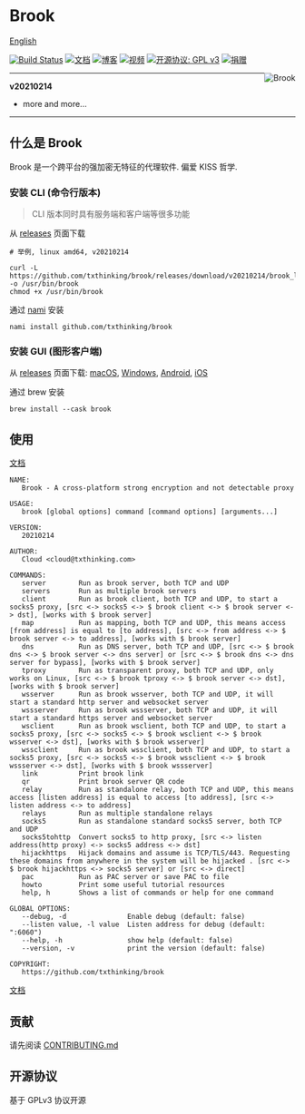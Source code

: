 # Brook

[English](README.md)

[![Build Status](https://travis-ci.org/txthinking/brook.svg?branch=master)](https://travis-ci.org/txthinking/brook)
[![文档](https://img.shields.io/badge/%E6%95%99%E7%A8%8B-%E6%96%87%E6%A1%A3-yellow.svg)](https://txthinking.github.io/brook/#/zh-cn/)
[![博客](https://img.shields.io/badge/%E6%95%99%E7%A8%8B-%E5%B9%BB%E7%81%AF%E7%89%87-blueviolet.svg)](https://talks.txthinking.com)
[![视频](https://img.shields.io/badge/%E6%95%99%E7%A8%8B-%E8%A7%86%E9%A2%91-red.svg)](https://www.youtube.com/channel/UC5j8-I5Y4lWo4KTa4_0Kx5A)
[![开源协议: GPL v3](https://img.shields.io/badge/%E5%BC%80%E6%BA%90%E5%8D%8F%E8%AE%AE-GPL%20v3-yellow.svg)](http://www.gnu.org/licenses/gpl-3.0)
[![捐赠](https://img.shields.io/badge/%E6%94%AF%E6%8C%81-%E6%8D%90%E8%B5%A0-ff69b4.svg)](https://www.txthinking.com/opensource-support.html)

<p align="center">
    <img style="float:right;" src="https://txthinking.github.io/brook/_static/brook.png" alt="Brook"/>
</p>

---

**v20210214**

- more and more...

---

## 什么是 Brook

Brook 是一个跨平台的强加密无特征的代理软件. 偏爱 KISS 哲学.

### 安装 CLI (命令行版本)

> CLI 版本同时具有服务端和客户端等很多功能

从 [releases](https://github.com/txthinking/brook/releases) 页面下载

```
# 举例, linux amd64, v20210214

curl -L https://github.com/txthinking/brook/releases/download/v20210214/brook_linux_amd64 -o /usr/bin/brook
chmod +x /usr/bin/brook
```

通过 [nami](https://github.com/txthinking/nami) 安装

```
nami install github.com/txthinking/brook
```

### 安装 GUI (图形客户端)

从 [releases](https://github.com/txthinking/brook/releases) 页面下载: [macOS](https://github.com/txthinking/brook/releases/download/v20210214/Brook.dmg), [Windows](https://github.com/txthinking/brook/releases/download/v20210214/Brook.msi), [Android](https://github.com/txthinking/brook/releases/download/v20210214/Brook.apk), [iOS](https://apps.apple.com/us/app/brook-a-cross-platform-proxy/id1216002642)

通过 brew 安装

```
brew install --cask brook
```

## 使用

[文档](https://txthinking.github.io/brook/#/zh-cn/)

```
NAME:
   Brook - A cross-platform strong encryption and not detectable proxy

USAGE:
   brook [global options] command [command options] [arguments...]

VERSION:
   20210214

AUTHOR:
   Cloud <cloud@txthinking.com>

COMMANDS:
   server        Run as brook server, both TCP and UDP
   servers       Run as multiple brook servers
   client        Run as brook client, both TCP and UDP, to start a socks5 proxy, [src <-> socks5 <-> $ brook client <-> $ brook server <-> dst], [works with $ brook server]
   map           Run as mapping, both TCP and UDP, this means access [from address] is equal to [to address], [src <-> from address <-> $ brook server <-> to address], [works with $ brook server]
   dns           Run as DNS server, both TCP and UDP, [src <-> $ brook dns <-> $ brook server <-> dns server] or [src <-> $ brook dns <-> dns server for bypass], [works with $ brook server]
   tproxy        Run as transparent proxy, both TCP and UDP, only works on Linux, [src <-> $ brook tproxy <-> $ brook server <-> dst], [works with $ brook server]
   wsserver      Run as brook wsserver, both TCP and UDP, it will start a standard http server and websocket server
   wssserver     Run as brook wssserver, both TCP and UDP, it will start a standard https server and websocket server
   wsclient      Run as brook wsclient, both TCP and UDP, to start a socks5 proxy, [src <-> socks5 <-> $ brook wsclient <-> $ brook wsserver <-> dst], [works with $ brook wsserver]
   wssclient     Run as brook wssclient, both TCP and UDP, to start a socks5 proxy, [src <-> socks5 <-> $ brook wssclient <-> $ brook wssserver <-> dst], [works with $ brook wssserver]
   link          Print brook link
   qr            Print brook server QR code
   relay         Run as standalone relay, both TCP and UDP, this means access [listen address] is equal to access [to address], [src <-> listen address <-> to address]
   relays        Run as multiple standalone relays
   socks5        Run as standalone standard socks5 server, both TCP and UDP
   socks5tohttp  Convert socks5 to http proxy, [src <-> listen address(http proxy) <-> socks5 address <-> dst]
   hijackhttps   Hijack domains and assume is TCP/TLS/443. Requesting these domains from anywhere in the system will be hijacked . [src <-> $ brook hijackhttps <-> socks5 server] or [src <-> direct]
   pac           Run as PAC server or save PAC to file
   howto         Print some useful tutorial resources
   help, h       Shows a list of commands or help for one command

GLOBAL OPTIONS:
   --debug, -d               Enable debug (default: false)
   --listen value, -l value  Listen address for debug (default: ":6060")
   --help, -h                show help (default: false)
   --version, -v             print the version (default: false)

COPYRIGHT:
   https://github.com/txthinking/brook
```

[文档](https://txthinking.github.io/brook/#/zh-cn/)

## 贡献

请先阅读 [CONTRIBUTING.md](https://github.com/txthinking/brook/blob/master/.github/CONTRIBUTING.md)

## 开源协议

基于 GPLv3 协议开源

